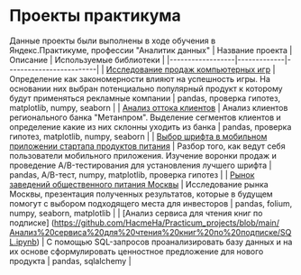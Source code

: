 # Проекты практикума
Данные проекты были выполнены в ходе обучения в Яндекс.Практикуме, профессии "Аналитик данных" 
| Название проекта | Описание    | Используемые библиотеки |
|------------------|-------------|-------------------------|
| [Исследование продаж компьютерных игр](https://github.com/HacmeHa/Practicum_projects/blob/main/Исследование%20продаж%20компьютерных%20игр/Исследование%20продаж%20компьютерных%20игр.ipynb)  | Определение как закономерности влияют на успешность игры. На основании них выбран потенциально популярный продукт к которому будут применяться рекламные компании | pandas, проверка гипотез, matplotlib, numpy, seaborn  |
| [Анализ оттока клиентов](https://github.com/HacmeHa/Practicum_projects/blob/main/Анализ%20оттока%20клиентов%20регионального%20банка/Анализ%20оттока%20клиентов%20регионального%20банка.ipynb)  | Анализ клиентов регионального банка "Метанпром". Выделение сегментов клиентов и определение какие из них склонны уходить из банка  | pandas, проверка гипотез, matplotlib, numpy, seaborn  |
| [Выбор шрифта в мобильном приложении стартапа продуктов питания](https://github.com/HacmeHa/Practicum_projects/blob/main/Выбор%20шрифта%20в%20мобильном%20приложении%20стартапа%20продуктов%20питания/Выбор%20шрифта%20в%20мобильном%20приложении%20стартапа%20продуктов%20питания.ipynb) | Разбор того, как ведут себя пользователи мобильного приложения. Изучение воронки продаж и проведение A/B-тестирования для установления лучшего шрифта | pandas, A/B-тест, numpy, matplotlib, проверка гипотез  |
| [Рынок заведений общественного питания Москвы](https://github.com/HacmeHa/Practicum_projects/blob/main/Рынок%20заведений%20общественного%20питания%20Москвы/Рынок%20заведений%20общественного%20питания%20Москвы%20.ipynb) | Исследование рынка Москвы,  презентация полученных результатов, которые в будущем помогут с выбором подходящего места для инвесторов | pandas, folium, numpy, seaborn, matplotlib |
| [Анализ сервиса для чтения книг по подписке] (https://github.com/HacmeHa/Practicum_projects/blob/main/Анализ%20сервиса%20для%20чтения%20книг%20по%20подписке/SQL.ipynb) | С помощью SQL-запросов проанализировать базу данных и на их основе сформулировать ценностное предложение для нового продукта | pandas, sqlalchemy |
